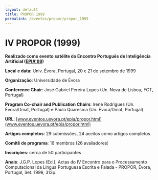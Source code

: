 ```yaml
---
layout: default
title: PROPOR 1999
permalink: /eventos/propor/propor_1999
---
```


# IV PROPOR (1999)

__Realizado como evento satélite do Encontro Português de Inteligência Artificial ([EPIA'99](http://www.eventos.uevora.pt/epia/))__

__Local e data__: Univ. Évora, Portugal, 20 e 21 de setembro de 1999

__Organização__: Universidade de Évora

__Conference Chair__: José Gabriel Pereira Lopes (Un. Nova de Lisboa, FCT, Portugal)

__Program Co-chair and Publication Chairs__: Irene Rodrigues (Un. Évora/Dmat, Portugal) e Paulo Quaresma (Un. Évora/Dmat, Portugal)

__URL__: [www.eventos.uevora.pt/epia/propor.html](www.eventos.uevora.pt/epia/propor.html)

__Artigos completos__: 29 submissões, 24 aceitos como artigos completos

__Comitê de programa__: 16 membros (26 avaliadores)

__Inscrições__: cerca de 50 participantes

__Anais__: J.G.P. Lopes (Ed.), Actas do IV Encontro para o Processamento Computacional da Língua Portuguesa Escrita e Falada - PROPOR, Évora, Portugal, Set. 1999, 313p.


